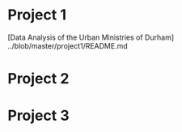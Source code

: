 # Project 1

[Data Analysis of the Urban Ministries of Durham] ../blob/master/project1/README.md

# Project 2



# Project 3
